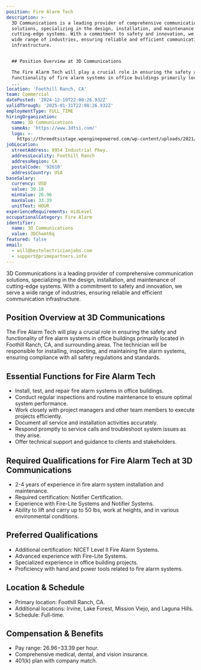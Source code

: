 ```yaml
---
position: Fire Alarm Tech
description: >-
  3D Communications is a leading provider of comprehensive communication
  solutions, specializing in the design, installation, and maintenance of
  cutting-edge systems. With a commitment to safety and innovation, we serve a
  wide range of industries, ensuring reliable and efficient communication
  infrastructure.


  ## Position Overview at 3D Communications

  The Fire Alarm Tech will play a crucial role in ensuring the safety and
  functionality of fire alarm systems in office buildings primarily located in
  ...
location: 'Foothill Ranch, CA'
team: Commercial
datePosted: '2024-12-19T22:08:26.932Z'
validThrough: '2025-01-31T22:08:26.932Z'
employmentType: FULL_TIME
hiringOrganization:
  name: 3D Communications
  sameAs: 'https://www.3dtsi.com/'
  logo: >-
    https://threedtsistage.wpenginepowered.com/wp-content/uploads/2021/01/logo-default.png
jobLocation:
  streetAddress: 8954 Industrial Pkwy.
  addressLocality: Foothill Ranch
  addressRegion: CA
  postalCode: '92610'
  addressCountry: USA
baseSalary:
  currency: USD
  value: 30.18
  minValue: 26.96
  maxValue: 33.39
  unitText: HOUR
experienceRequirements: midLevel
occupationalCategory: Fire Alarm
identifier:
  name: 3D Communications
  value: 3DChamt6q
featured: false
email:
  - will@bestelectricianjobs.com
  - support@primepartners.info
---
```




3D Communications is a leading provider of comprehensive communication solutions, specializing in the design, installation, and maintenance of cutting-edge systems. With a commitment to safety and innovation, we serve a wide range of industries, ensuring reliable and efficient communication infrastructure.

## Position Overview at 3D Communications
The Fire Alarm Tech will play a crucial role in ensuring the safety and functionality of fire alarm systems in office buildings primarily located in Foothill Ranch, CA, and surrounding areas. The technician will be responsible for installing, inspecting, and maintaining fire alarm systems, ensuring compliance with all safety regulations and standards.

## Essential Functions for Fire Alarm Tech
- Install, test, and repair fire alarm systems in office buildings.
- Conduct regular inspections and routine maintenance to ensure optimal system performance.
- Work closely with project managers and other team members to execute projects efficiently.
- Document all service and installation activities accurately.
- Respond promptly to service calls and troubleshoot system issues as they arise.
- Offer technical support and guidance to clients and stakeholders.

## Required Qualifications for Fire Alarm Tech at 3D Communications
- 2-4 years of experience in fire alarm system installation and maintenance.
- Required certification: Notifier Certification.
- Experience with Fire-Lite Systems and Notifier Systems.
- Ability to lift and carry up to 50 lbs, work at heights, and in various environmental conditions.

## Preferred Qualifications
- Additional certification: NICET Level II Fire Alarm Systems.
- Advanced experience with Fire-Lite Systems.
- Specialized experience in office building projects.
- Proficiency with hand and power tools related to fire alarm systems.

## Location & Schedule
- Primary location: Foothill Ranch, CA.
- Additional locations: Irvine, Lake Forest, Mission Viejo, and Laguna Hills.
- Schedule: Full-time.

## Compensation & Benefits
- Pay range: $26.96-$33.39 per hour.
- Comprehensive medical, dental, and vision insurance.
- 401(k) plan with company match.